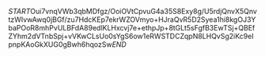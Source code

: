 $START$Oui7vnqVWb3qbMDfgz/OoiOVtCpvuG4a35S8Exy8g/U5rdjQnvX5QnvtzWIvwAwq0jBGf/zu7HdcKEp7ekrWZOVmyo+HJraQvR5D2Syea1hi8kgOJ3YbaPOoR8mhPvULBFdA89edlKLHxcvj7e+ethpJp+8tGLt5sFgfB3EwTSj+QBEfZYhm2dVTnbSpj+vVKwCLsUo0sYgS6ow1eRWSTDCZqpN8LHQvSg2iKc9eIpnpKAoGkXUG0gBwh6hqozSw$END$